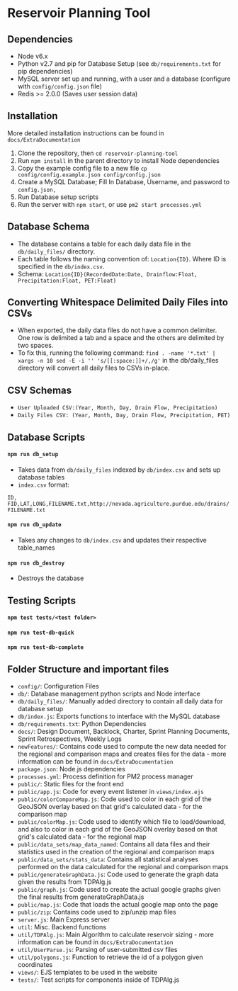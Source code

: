 # Reservoir Planning Tool

## Dependencies
- Node v6.x
- Python v2.7 and pip for Database Setup (see `db/requirements.txt` for pip dependencies)
- MySQL server set up and running, with a user and a database (configure with `config/config.json` file)
- Redis >= 2.0.0 (Saves user session data)

## Installation
More detailed installation instructions can be found in `docs/ExtraDocumentation`
1. Clone the repository, then `cd reservoir-planning-tool`
2. Run `npm install` in the parent directory to install Node dependencies
3. Copy the example config file to a new file `cp config/config.example.json config/config.json`
4. Create a MySQL Database; Fill In Database, Username, and password to `config.json,`
5. Run Database setup scripts
6. Run the server with `npm start`, or use `pm2 start processes.yml`

## Database Schema
- The database contains a table for each daily data file in the `db/daily_files/` directory.
- Each table follows the naming convention of: `Location{ID}`. Where ID is specified in the `db/index.csv`.
- Schema: `Location{ID}(RecordedDate:Date, Drainflow:Float, Precipitation:Float, PET:Float)`

## Converting Whitespace Delimited Daily Files into CSVs
- When exported, the daily data files do not have a common delimiter. One row is delimited a tab and a space and the others are delimited by two spaces.
- To fix this, running the following command: `find . -name '*.txt' | xargs -n 10 sed -E -i '' 's/[[:space:]]+/,/g'` in the db/daily_files directory will convert all daily files to CSVs in-place.

## CSV Schemas
- `User Uploaded CSV:(Year, Month, Day, Drain Flow, Precipitation)`
- `Daily Files CSV: (Year, Month, Day, Drain Flow, Precipitation, PET)`

## Database Scripts

#### `npm run db_setup`
- Takes data from `db/daily_files` indexed by `db/index.csv` and sets up database tables
- `index.csv` format:

`ID, FID,LAT,LONG,FILENAME.txt,http://nevada.agriculture.purdue.edu/drains/FILENAME.txt`

#### `npm run db_update`
- Takes any changes to `db/index.csv` and updates their respective table_names

#### `npm run db_destroy`
- Destroys the database

## Testing Scripts
#### `npm test tests/<test folder>`
#### `npm run test-db-quick`
#### `npm run test-db-complete`

## Folder Structure and important files
- `config/`: Configuration Files
- `db/`: Database management python scripts and Node interface
- `db/daily_files/`: Manually added directory to contain all daily data for database setup
- `db/index.js`: Exports functions to interface with the MySQL database
- `db/requirements.txt`: Python Dependencies
- `docs/`: Design Document, Backlock, Charter, Sprint Planning Documents, Sprint Retrospectives, Weekly Logs
- `newFeatures/`: Contains code used to compute the new data needed for the regional and comparison maps and creates files for the data - more information can be found in `docs/ExtraDocumentation`
- `package.json`: Node.js dependencies
- `processes.yml`: Process definition for PM2 process manager
- `public/`: Static files for the front end
- `public/app.js`: Code for every event listener in `views/index.ejs`
- `public/colorCompareMap.js`: Code used to color in each grid of the GeoJSON overlay based on that grid's calculated data - for the comparison map
- `public/colorMap.js`: Code used to identify which file to load/download, and also to color in each grid of the GeoJSON overlay based on that grid's calculated data - for the regional map
- `public/data_sets/map_data_named`: Contains all data files and their statistics used in the creation of the regional and comparison maps
- `public/data_sets/stats_data`: Contains all statistical analyses performed on the data calculated for the regional and comparison maps
- `public/generateGraphData.js`: Code used to generate the graph data given the results from TDPAlg.js
- `public/graph.js`: Code used to create the actual google graphs given the final results from generateGraphData.js
- `public/map.js`: Code that loads the actual google map onto the page
- `public/zip`: Contains code used to zip/unzip map files
- `server.js`: Main Express server
- `util`: Misc. Backend functions
- `util/TDPAlg.js`: Main Algorithm to calculate reservoir sizing - more information can be found in `docs/ExtraDocumentation`
- `util/UserParse.js`: Parsing of user-submitted csv files
- `util/polygons.js`: Function to retrieve the id of a polygon given coordinates
- `views/`: EJS templates to be used in the website
- `tests/`: Test scripts for components inside of TDPAlg.js
